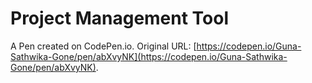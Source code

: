 # Project Management Tool 

A Pen created on CodePen.io. Original URL: [https://codepen.io/Guna-Sathwika-Gone/pen/abXvyNK](https://codepen.io/Guna-Sathwika-Gone/pen/abXvyNK).

